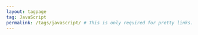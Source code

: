 ```yaml
---
layout: tagpage
tag: JavaScript
permalink: /tags/javascript/ # This is only required for pretty links.
---
```

